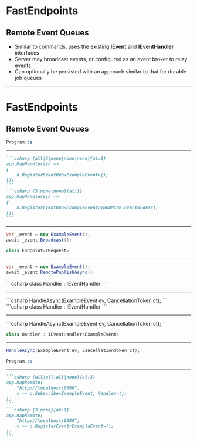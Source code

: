 <h1>FastEndpoints</h1>
<h2>Remote Event Queues</h2>

<ul class="content">
  <li>Similar to commands, uses the existing <strong>IEvent</strong> and <strong>IEventHandler</strong> interfaces</li>
  <v-clicks>
    <li>Server may broadcast events, or configured as an event broker to relay events</li>
    <li>Can optionally be persisted with an approach similar to that for durable job queues</li>
  </v-clicks>
</ul>

<!--
We can also handle events on a separate server as well, this time using the same `IEvent` and `IEventHandler` interfaces that we use for local events.

[click] By default, only the server can broadcast events, but can be configured to act as an event broker, relaying events to all subscribers, or in a round-robin format for distributed workloads.

[click] Events are handled in-memory by default, but we can apply a pattern similar to what we saw for the durable background jobs.

Although at this point, it's probably worth considering using a dedicated message broker.
-->

---

<h1>FastEndpoints</h1>
<h2>Remote Event Queues</h2>

<v-drag pos="52,176,415,_">
<div class="box border-slate-700 bg-gray-900" data-id="server-program">

```csharp {all|none|none|none|none|none|none|none|all}{at:1}
Program.cs
```
<hr/>

````md magic-move {at:1}
```csharp {all|3|none|none|none}{at:1}
app.MapHandlers(h =>
{
    h.RegisterEventHub<ExampleEvent>();
});
```
```csharp {3|none|none}{at:1}
app.MapHandlers(h =>
{
    h.RegisterEventHub<ExampleEvent>(HubMode.EventBroker);
});
```
````

<div v-click="[2,5]">
<hr/>

```csharp {all|none|all|none}{at:1}
var _event = new ExampleEvent();
await _event.Broadcast();
```
</div>
</div>
</v-drag>

<v-drag pos="52,360,400,_">
<div class="box" data-id="client-publish" v-click="7">

```csharp
class Endpoint<TRequest>
```
<hr/>

```csharp
var _event = new ExampleEvent();
await _event.RemotePublishAsync();
```
</div>
</v-drag>

<v-drag pos="550,156,400,186">
<div class="box" v-click="4">
```csharp
class Handler : IEventHandler<ExampleEvent>
```
<hr/>
```csharp
HandleAsync(ExampleEvent ev, CancellationToken ct);
```
</div>
</v-drag>

<v-drag pos="540,166,400,186">
<div class="box" v-click="4">
```csharp
class Handler : IEventHandler<ExampleEvent>
```
<hr/>
```csharp
HandleAsync(ExampleEvent ev, CancellationToken ct);
```
</div>
</v-drag>

<v-drag pos="530,176,400,186">
<div class="box" data-id="client-handler" v-click="4">

```csharp {all|all|none|none|none|none|all}{at:4}
class Handler : IEventHandler<ExampleEvent>
```
<hr/>

```csharp {all|all|none|none|none|none|all}{at:4}
HandleAsync(ExampleEvent ev, CancellationToken ct);
```
</div>
</v-drag>

<v-drag pos="530,360,400,_">
<div class="box" data-id="client-program" v-click="3">

```csharp {all|all|all|none|none|none|all}{at:3}
Program.cs
```
<hr/>

````md magic-move {at:3}
```csharp {all|all|all|none}{at:3}
app.MapRemote(
    "http://localhost:6000",
    c => c.Subscribe<ExampleEvent, Handler>();
);
```
```csharp {3|none}{at:1}
app.MapRemote(
    "http://localhost:6000",
    c => c.RegisterEvent<ExampleEvent>();
);
```
````

</div>
</v-drag>

<FancyArrow v-click="[3,5]" x1="250" y1="378" x2="533" y2="440" pos2="left" color="pink" arc="-0.15" head-size="15" class="z-100" />

<FancyArrow v-click="[4,5]" x1="730" y1="363" x2="730" y2="274" pos2="bottom" color="pink" arc="-0.1" head-size="15" class="z-100" />

<FancyArrow v-click="8" x1="250" y1="363" x2="255" y2="322" color="pink" arc="0.1" head-size="15" class="z-100" />

<FancyArrow v-click="9" x1="463" y1="220" x2="533" y2="220" color="pink" arc="0.1" head-size="15" class="z-100" />

<style>
  .slidev-vclick-hidden {
    display: none;
  }
</style>

<!--
Again, just looking at this at a high level, so we won't go into the persistence side of things.

So, over on our server's `Program.cs` [click], we register the event hub for our `ExampleEvent`.

To actually send an event out to any listeners [click], we need to create an instance of that event, and then call `Broadcast` on it.

That will notify any subscribers of that event [click], which are registered in each client's `Program.cs`.

[click] Once that notification has been raised, then any handlers registered for that event are invoked.

_[[pause]]_

Registering the server as an event broker is also quite easy to set up.

Coming back to where we registered our event hub [click], we simply need register that event with our hub mode set to event broker.

This essentially means that now both the server and connected clients can issue events.

[click] And to achieve that, first we need to tell our client's `Program.cs` to register the event as a remote procedure, [click] and then it's as simple as calling `RemotePublishAsync` on the event somewhere in our client.

[click] This will hit the event hub [click], which then sends it out to all of the subscribed clients.
-->
